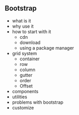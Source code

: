 ## Bootstrap 
- what is it
- why use it 
- how to start with it
    - cdn
    - download 
    - using a package manager
- grid system 
    - container 
    - row 
    - column
    - gutter
    - order
    - Offset
 - components 
 - utilities 
 - problems with bootstrap 
 - customize 